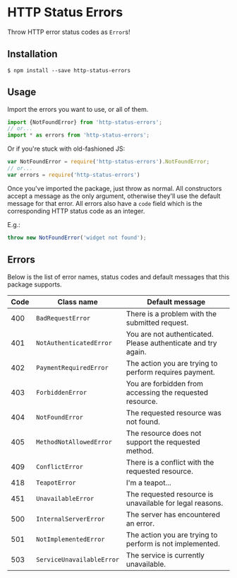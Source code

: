 # HTTP Status Errors

Throw HTTP error status codes as `Error`s!


## Installation

    $ npm install --save http-status-errors

## Usage

Import the errors you want to use, or all of them.

```js
import {NotFoundError} from 'http-status-errors';
// or...
import * as errors from 'http-status-errors';
```

Or if you're stuck with old-fashioned JS:

```js
var NotFoundError = require('http-status-errors').NotFoundError;
// or...
var errors = require('http-status-errors')
```

Once you've imported the package, just throw as normal.  All constructors accept a message as the only argument, otherwise they'll use the default message for that error.  All errors also have a `code` field which is the corresponding HTTP status code as an integer.

E.g.:

```js
throw new NotFoundError('widget not found');
```

## Errors

Below is the list of error names, status codes and default messages that this package supports.

| Code | Class name | Default message |
|---|---|---|
| 400 | `BadRequestError` | There is a problem with the submitted request. |
| 401 | `NotAuthenticatedError` | You are not authenticated.  Please authenticate and try again. |
| 402 | `PaymentRequiredError` | The action you are trying to perform requires payment. |
| 403 | `ForbiddenError` | You are forbidden from accessing the requested resource. |
| 404 | `NotFoundError` | The requested resource was not found. |
| 405 | `MethodNotAllowedError` | The resource does not support the requested method. |
| 409 | `ConflictError` | There is a conflict with the requested resource. |
| 418 | `TeapotError` | I'm a teapot... |
| 451 | `UnavailableError` | The requested resource is unavailable for legal reasons. |
| 500 | `InternalServerError` | The server has encountered an error. |
| 501 | `NotImplementedError` | The action you are trying to perform is not implemented. |
| 503 | `ServiceUnavailableError` | The service is currently unavailable. |
